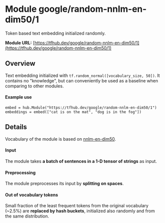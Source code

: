 # Module google/random-nnlm-en-dim50/1
Token based text embedding initialized randomly.

<!-- language: en -->
<!-- module-type: text-embedding -->
<!-- network-architecture: NNLM -->

**Module URL:** [https://tfhub.dev/google/random-nnlm-en-dim50/1](https://tfhub.dev/google/random-nnlm-en-dim50/1)

## Overview

Text embedding initialized with `tf.random_normal([vocabulary_size, 50])`. It
contains no "knowledge", but can conveniently be used as a baseline when
comparing to other modules.

#### Example use
```
embed = hub.Module("https://tfhub.dev/google/random-nnlm-en-dim50/1")
embeddings = embed(["cat is on the mat", "dog is in the fog"])
```

## Details
Vocabulary of the module is based on
[nnlm-en-dim50](https://tfhub.dev/google/nnlm-en-dim50/1).

#### Input
The module takes **a batch of sentences in a 1-D tensor of strings** as input.

#### Preprocessing
The module preprocesses its input by **splitting on spaces**.

#### Out of vocabulary tokens
Small fraction of the least frequent tokens from the original vocabulary (~2.5%)
are **replaced by hash buckets**, initialized also randomly and from the same
distribution.
